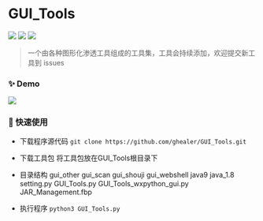 # GUI_Tools

![](https://img.shields.io/github/stars/ghealer/GUI_Tools) ![](https://img.shields.io/github/forks/ghealer/GUI_Tools)  ![](https://img.shields.io/github/issues/ghealer/GUI_Tools)
> 一个由各种图形化渗透工具组成的工具集，工具会持续添加，欢迎提交新工具到 issues

### ✨ Demo
![](https://raw.githubusercontent.com/ghealer/GUI_Tools/main/img/demo.png)

### 🚀 快速使用
- 下载程序源代码
`git clone https://github.com/ghealer/GUI_Tools.git`

- 下载工具包
将工具包放在GUI_Tools根目录下

- 目录结构
    gui_other
    gui_scan
    gui_shouji
    gui_webshell
    java9
    java_1.8
    setting.py
    GUI_Tools.py
    GUI_Tools_wxpython_gui.py
    JAR_Management.fbp

- 执行程序
`python3 GUI_Tools.py`
